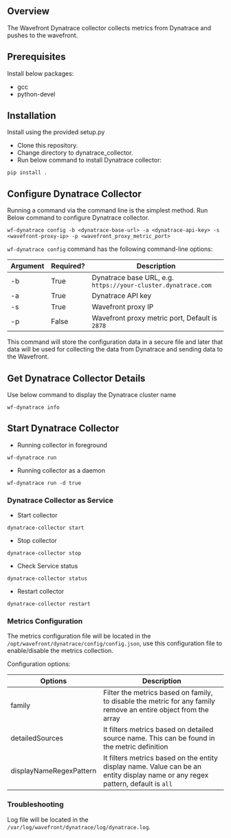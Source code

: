 ## Overview
The Wavefront Dynatrace collector collects metrics from Dynatrace and pushes to the wavefront.

## Prerequisites
Install below packages:
- gcc
- python-devel

## Installation

Install using the provided setup.py
- Clone this repository.
- Change directory to dynatrace_collector.
- Run below command to install Dynatrace collector:

```
pip install .
```

## Configure Dynatrace Collector
Running a command via the command line is the simplest method. Run Below command to configure Dynatrace collector.
```
wf-dynatrace config -b <dynatrace-base-url> -a <dynatrace-api-key> -s <wavefront-proxy-ip> -p <wavefront_proxy_metric_port>
```

 `wf-dynatrace config` command has the following command-line options:

| Argument | Required?       | Description |
| -------- | ------------ | ----------- |
| -b | True    | Dynatrace base URL, e.g. `https://your-cluster.dynatrace.com` |
| -a | True | Dynatrace API key |
| -s | True | Wavefront proxy IP |
| -p | False | Wavefront proxy metric port, Default is `2878`  |

This command will store the configuration data in a secure file and later that data will be used for collecting the data from Dynatrace and sending data to the Wavefront.

## Get Dynatrace Collector Details
Use below command to display the Dynatrace cluster name
```
wf-dynatrace info
```
## Start Dynatrace Collector
- Running collector in foreground
```
wf-dynatrace run
```

- Running collector as a daemon
```
wf-dynatrace run -d true
```

### Dynatrace Collector as Service
- Start collector
```
dynatrace-collector start
```

- Stop collector
```
dynatrace-collector stop
```
- Check Service status
```
dynatrace-collector status
```

- Restart  collector
```
dynatrace-collector restart
```

### Metrics Configuration
The metrics configuration file will be located in the `/opt/wavefront/dynatrace/config/config.json`, use this configuration file to enable/disable the metrics collection.

Configuration options:

| Options | Description |
| -------- | ----------- |
| family | Filter the metrics based on family, to disable the metric for any family remove an entire object from the array |
| detailedSources | It filters metrics based on detailed source name. This can be found in the metric definition |
| displayNameRegexPattern | It filters metrics based on the entity display name. Value can be an entity display name or any regex pattern, default is `all`  |

### Troubleshooting
Log file will be located in the `/var/log/wavefront/dynatrace/log/dynatrace.log`.